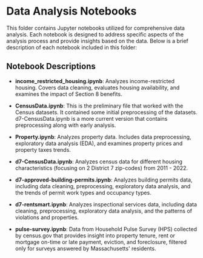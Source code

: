 # Data Analysis Notebooks

This folder contains Jupyter notebooks utilized for comprehensive data analysis. Each notebook is designed to address specific aspects of the analysis process and provide insights based on the data. Below is a brief description of each notebook included in this folder:

## Notebook Descriptions

- **income_restricted_housing.ipynb**: Analyzes income-restricted housing. Covers data cleaning, evaluates housing availability, and examines the impact of Section 8 benefits.


- **CensusData.ipynb**: This is the preliminary file that worked with the Census datasets. It contained some initial preprocessing of the datasets. d7-CensusData.ipynb is a more current version that contains preprocessing along with early analysis.
  
- **Property.ipynb**: Analyzes property data. Includes data preprocessing, exploratory data analysis (EDA), and examines property prices and property taxes trends.

- **d7-CensusData.ipynb**: Analyzes census data for different housing characteristics (focusing on 2 District 7 zip-codes) from 2011 -  2022. 

- **d7-approved-building-permits.ipynb**: Analyzes building permits data, including data cleaning, preprocessing, exploratory data analysis, and the trends of permit work types and occupancy types. 
  
- **d7-rentsmart.ipynb**: Analyzes inspectional services data, including data cleaning, preprocessing, exploratory data analysis, and the patterns of  violations and properties. 

- **pulse-survey.ipynb**: Data from Household Pulse Survey (HPS) collected by census.gov that provides insight into property tenure, rent or mortgage on-time or late payment, eviction, and foreclosure, filtered only for surveys answered by Massachusetts' residents.


